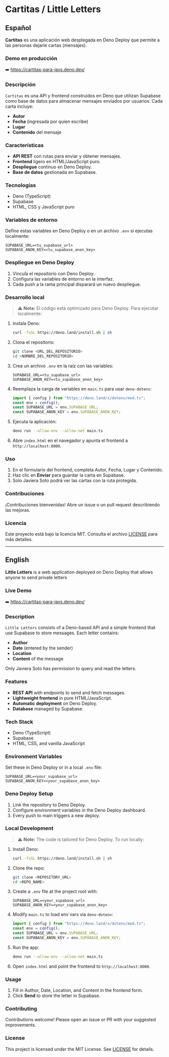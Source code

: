 # Cartitas / Little Letters

## Español

**Cartitas** es una aplicación web desplegada en Deno Deploy que permite a las personas dejarle cartas (mensajes). 

### Demo en producción

➡️ https://cartitas-para-javs.deno.dev/

### Descripción

`Cartitas` es una API y frontend construidos en Deno que utilizan Supabase como base de datos para almacenar mensajes enviados por usuarios. Cada carta incluye:

- **Autor**
- **Fecha** (ingresada por quien escribe)
- **Lugar**
- **Contenido** del mensaje


### Características

- **API REST** con rutas para enviar y obtener mensajes.
- **Frontend** ligero en HTML/JavaScript puro.
- **Despliegue** continuo en Deno Deploy.
- **Base de datos** gestionada en Supabase.

### Tecnologías

- Deno (TypeScript)  
- Supabase  
- HTML, CSS y JavaScript puro

### Variables de entorno

Define estas variables en Deno Deploy o en un archivo `.env` si ejecutas localmente:

```env
SUPABASE_URL=<tu_supabase_url>
SUPABASE_ANON_KEY=<tu_supabase_anon_key>
```

### Despliegue en Deno Deploy

1. Vincula el repositorio con Deno Deploy.
2. Configura las variables de entorno en la interfaz.
3. Cada push a la rama principal disparará un nuevo despliegue.

### Desarrollo local

> ⚠️ **Nota:** El código está optimizado para Deno Deploy. Para ejecutar localmente:

1. Instala Deno:
   ```bash
   curl -fsSL https://deno.land/install.sh | sh
   ```
2. Clona el repositorio:
   ```bash
   git clone <URL_DEL_REPOSITORIO>
   cd <NOMBRE_DEL_REPOSITORIO>
   ```
3. Crea un archivo `.env` en la raíz con las variables:
   ```env
   SUPABASE_URL=<tu_supabase_url>
   SUPABASE_ANON_KEY=<tu_supabase_anon_key>
   ```
4. Reemplaza la carga de variables en `main.ts` para usar `deno-dotenv`:
   ```ts
   import { config } from "https://deno.land/x/dotenv/mod.ts";
   const env = config();
   const SUPABASE_URL = env.SUPABASE_URL;
   const SUPABASE_ANON_KEY = env.SUPABASE_ANON_KEY;
   ```
5. Ejecuta la aplicación:
   ```bash
   deno run --allow-env --allow-net main.ts
   ```
6. Abre `index.html` en el navegador y apunta el frontend a `http://localhost:8000`.

### Uso

1. En el formulario del frontend, completa Autor, Fecha, Lugar y Contenido.
2. Haz clic en **Enviar** para guardar la carta en Supabase.
3. Solo Javiera Soto podrá ver las cartas con la ruta protegida.

### Contribuciones

¡Contribuciones bienvenidas! Abre un issue o un pull request describiendo las mejoras.

### Licencia

Este proyecto está bajo la licencia MIT. Consulta el archivo [LICENSE](LICENSE) para más detalles.

---

## English

**Little Letters** is a web application deployed on Deno Deploy that allows anyone to send private letters 

### Live Demo

➡️ https://cartitas-para-javs.deno.dev/

### Description

`Little Letters` consists of a Deno-based API and a simple frontend that use Supabase to store messages. Each letter contains:

- **Author**  
- **Date** (entered by the sender)  
- **Location**  
- **Content** of the message

Only Javiera Soto has permission to query and read the letters.

### Features

- **REST API** with endpoints to send and fetch messages.  
- **Lightweight frontend** in pure HTML/JavaScript.  
- **Automatic deployment** on Deno Deploy.  
- **Database** managed by Supabase.

### Tech Stack

- Deno (TypeScript)  
- Supabase  
- HTML, CSS, and vanilla JavaScript

### Environment Variables

Set these in Deno Deploy or in a local `.env` file:

```env
SUPABASE_URL=<your_supabase_url>
SUPABASE_ANON_KEY=<your_supabase_anon_key>
```

### Deno Deploy Setup

1. Link the repository to Deno Deploy.  
2. Configure environment variables in the Deno Deploy dashboard.  
3. Every push to main triggers a new deploy.

### Local Development

> ⚠️ **Note:** The code is tailored for Deno Deploy. To run locally:

1. Install Deno:
   ```bash
   curl -fsSL https://deno.land/install.sh | sh
   ```
2. Clone the repo:
   ```bash
   git clone <REPOSITORY_URL>
   cd <REPO_NAME>
   ```
3. Create a `.env` file at the project root with:
   ```env
   SUPABASE_URL=<your_supabase_url>
   SUPABASE_ANON_KEY=<your_supabase_anon_key>
   ```
4. Modify `main.ts` to load env vars via `deno-dotenv`:
   ```ts
   import { config } from "https://deno.land/x/dotenv/mod.ts";
   const env = config();
   const SUPABASE_URL = env.SUPABASE_URL;
   const SUPABASE_ANON_KEY = env.SUPABASE_ANON_KEY;
   ```
5. Run the app:
   ```bash
   deno run --allow-env --allow-net main.ts
   ```
6. Open `index.html` and point the frontend to `http://localhost:8000`.

### Usage

1. Fill in Author, Date, Location, and Content in the frontend form.  
2. Click **Send** to store the letter in Supabase.  


### Contributing

Contributions welcome! Please open an issue or PR with your suggested improvements.

### License

This project is licensed under the MIT License. See [LICENSE](LICENSE) for details.

